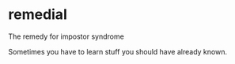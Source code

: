 # remedial
The remedy for impostor syndrome

Sometimes you have to learn stuff you should have already known.
